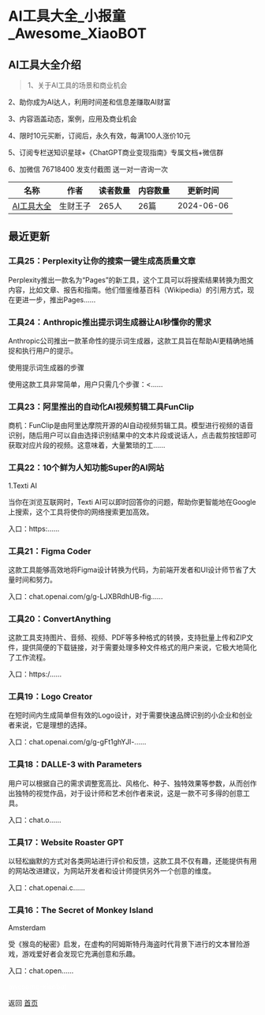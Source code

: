 # AI工具大全_小报童_Awesome_XiaoBOT

## AI工具大全介绍
> 1、关于AI工具的场景和商业机会    
    
2、助你成为AI达人，利用时间差和信息差赚取AI财富    
    
3、内容涵盖动态，案例，应用及商业机会    
    
4、限时10元买断，订阅后，永久有效，每满100人涨价10元    
    
5、订阅专栏送知识星球+《ChatGPT商业变现指南》专属文档+微信群    
    
6、加微信 76718400 发支付截图 送一对一咨询一次  
  


|名称|作者|读者数量|内容数量|更新时间|
|---|---|---|---|---|
|[AI工具大全](https://xiaobot.net/p/topai?refer=0b133df9-27dc-423b-8101-639049001c13)|生财王子|265人|26篇|2024-06-06|

## 最近更新
### 工具25：Perplexity让你的搜索一键生成高质量文章

Perplexity推出一款名为“Pages”的新工具，这个工具可以将搜索结果转换为图文内容，比如文章、报告和指南。他们借鉴维基百科（Wikipedia）的引用方式，现在更进一步，推出Pages......

### 工具24：Anthropic推出提示词生成器让AI秒懂你的需求

Anthropic公司推出一款革命性的提示词生成器，这款工具旨在帮助AI更精确地捕捉和执行用户的提示。

使用提示词生成器的步骤

使用这款工具非常简单，用户只需几个步骤：<......

### 工具23：阿里推出的自动化AI视频剪辑工具FunClip

商机：FunClip是由阿里达摩院开源的AI自动视频剪辑工具。模型进行视频的语音识别，随后用户可以自由选择识别结果中的文本片段或说话人，点击裁剪按钮即可获取对应片段的视频。这意味着，大量繁琐的工......

### 工具22：10个鲜为人知功能Super的AI网站

1.Texti AI

当你在浏览互联网时，Texti AI可以即时回答你的问题，帮助你更智能地在Google上搜索，这个工具将使你的网络搜索更加高效。

入口：https:......

### 工具21：Figma Coder

这款工具能够高效地将Figma设计转换为代码，为前端开发者和UI设计师节省了大量时间和努力。

入口：chat.openai.com/g/g-LJXBRdhUB-fig......

### 工具20：ConvertAnything

这款工具支持图片、音频、视频、PDF等多种格式的转换，支持批量上传和ZIP文件，提供简便的下载链接，对于需要处理多种文件格式的用户来说，它极大地简化了工作流程。

入口：https:/......

### 工具19：Logo Creator

在短时间内生成简单但有效的Logo设计，对于需要快速品牌识别的小企业和创业者来说，它是理想的选择。

入口：chat.openai.com/g/g-gFt1ghYJl-......

### 工具18：DALLE-3 with Parameters

用户可以根据自己的需求调整宽高比、风格化、种子、独特效果等参数，从而创作出独特的视觉作品，对于设计师和艺术创作者来说，这是一款不可多得的创意工具。

入口：chat.o......

### 工具17：Website Roaster GPT

以轻松幽默的方式对各类网站进行评价和反馈，这款工具不仅有趣，还能提供有用的网站改进建议，为网站开发者和设计师提供另外一个创意的维度。

入口：chat.openai.c......

### 工具16：The Secret of Monkey Island

Amsterdam

受《猴岛的秘密》启发，在虚构的阿姆斯特丹海盗时代背景下进行的文本冒险游戏，游戏爱好者会发现它充满创意和乐趣。

入口：chat.open......


<a href="https://github.com/Reno9527/awesome-xiaobot" style="color: white; text-decoration: none;">awesome-xiaobot</a>

返回 [首页](../README.md)
